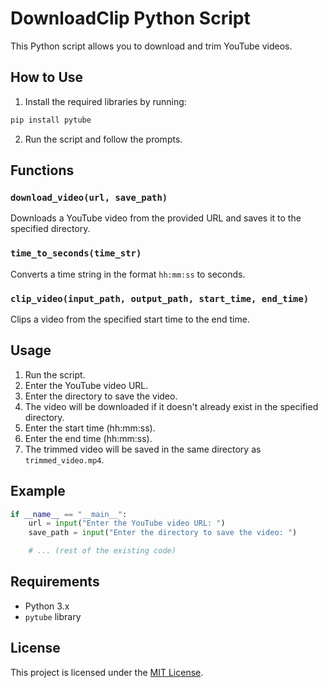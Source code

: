 # DownloadClip Python Script

This Python script allows you to download and trim YouTube videos.

## How to Use

1. Install the required libraries by running:

```bash
pip install pytube
```

2. Run the script and follow the prompts.

## Functions

### `download_video(url, save_path)`

Downloads a YouTube video from the provided URL and saves it to the specified directory.

### `time_to_seconds(time_str)`

Converts a time string in the format `hh:mm:ss` to seconds.

### `clip_video(input_path, output_path, start_time, end_time)`

Clips a video from the specified start time to the end time.

## Usage

1. Run the script.
2. Enter the YouTube video URL.
3. Enter the directory to save the video.
4. The video will be downloaded if it doesn't already exist in the specified directory.
5. Enter the start time (hh:mm:ss).
6. Enter the end time (hh:mm:ss).
7. The trimmed video will be saved in the same directory as `trimmed_video.mp4`.

## Example

```python
if __name__ == "__main__":
    url = input("Enter the YouTube video URL: ")
    save_path = input("Enter the directory to save the video: ")

    # ... (rest of the existing code)
```

## Requirements

- Python 3.x
- `pytube` library

## License

This project is licensed under the [MIT License](LICENSE).

